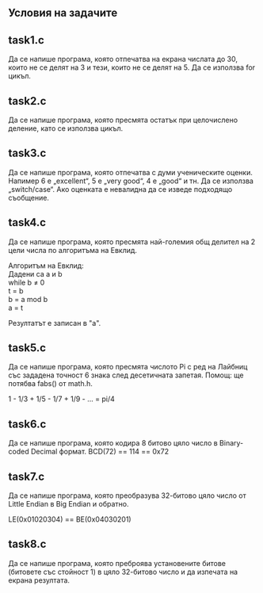 
## Условия на задачите

## task1.c 

Да се напише програма, която отпечатва на екрана числата до 30, които не се делят на 3
и тези, които не се делят на 5. Да се използва for цикъл.

## task2.c 

Да се напише програма, която пресмята остатък при целочислено деление, като се използва цикъл.

## task3.c

Да се напише програма, която отпечатва с думи ученическите оценки. Напимер 6 е „еxcellent“, 5 е „very good“, 
4 е „good“ и тн. Да се използва „switch/case“. Ако оценката е невалидна да се изведе подходящо съобщение.

## task4.c

Да се напише програма, която пресмята най-големия общ делител на 2 цели числа по алгоритъма на Евклид.

Алгоритъм на Евклид: <br />
	Дадени са a и b  <br />
			while b ≠ 0	 <br />
			t = b 	 <br />
			b = a mod b <br />
			a = t <br />

Резултатът е записан в "a".

## task5.c

Да се напише програма, която пресмята числото Pi с ред на Лайбниц със зададена точност 6 знака след десетичната запетая.
Помощ: ще потябва fabs() от math.h.

1 - 1/3 + 1/5 - 1/7 + 1/9 - ... = pi/4

## task6.c

Да се напише програма, която кодира 8 битово цяло число в Binary-coded Decimal формат.
BCD(72) == 114 == 0x72

## task7.c

Да се напише програма, която преобразува 32-битово цяло число от Little Endian в Big Endian и обратно.

LE(0x01020304) == BE(0x04030201)

## task8.c

Да се напише програма, която преброява установените битове (битовете със стойност 1) в цяло 32-битово число и да изпечата на екрана резултата.